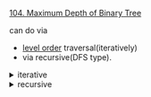 [104. Maximum Depth of Binary Tree ](https://leetcode.com/problems/maximum-depth-of-binary-tree/)

can do via
- [level order](/LeetCode/trees/levelorder.md) traversal(iteratively)
- via recursive(DFS type).

<details>
<summary> iterative </summary>

```cpp
class Solution {
  public:
  int maxDepth(TreeNode* root) {
    int ans = 0;
    queue<TreeNode*> qu;
    if (root == nullptr) return 0;

    qu.push(root);

    while (!qu.empty()) {
      int Size = qu.size();
      ans ++;
      for (int i = 0; i < Size; i++) {
        auto top = qu.front();
        qu.pop();


        if (top -> left) qu.push(top -> left);
        if (top -> right) qu.push(top -> right);
      }
    }
    return ans;

  }
};
```

</details>

<details>
<summary> recursive </summary>

```cpp
class Solution {
  public:
  int maxDepth(TreeNode* root) {
    auto fun = [&](const auto& self, const auto& root) -> int {
      return root == nullptr ? 0
                             : max(self(self, root -> right),
                                   self(self, root -> left)) + 1;
    };
    return fun(fun, root);
  }
};
```

</details>
